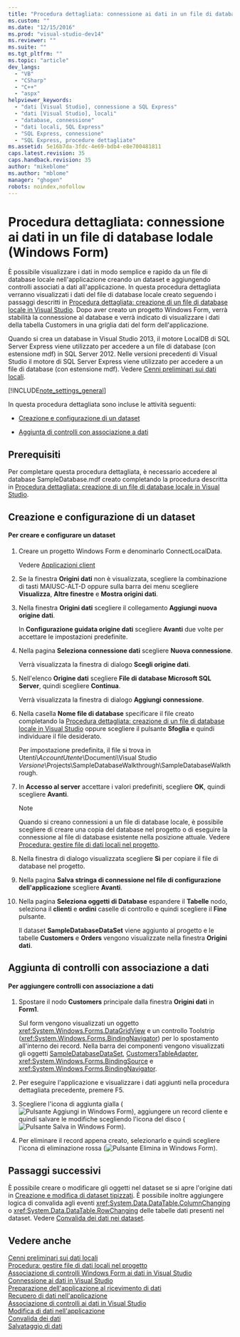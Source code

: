 ```yaml
---
title: "Procedura dettagliata: connessione ai dati in un file di database lodale (Windows Form) | Microsoft Docs"
ms.custom: ""
ms.date: "12/15/2016"
ms.prod: "visual-studio-dev14"
ms.reviewer: ""
ms.suite: ""
ms.tgt_pltfrm: ""
ms.topic: "article"
dev_langs: 
  - "VB"
  - "CSharp"
  - "C++"
  - "aspx"
helpviewer_keywords: 
  - "dati [Visual Studio], connessione a SQL Express"
  - "dati [Visual Studio], locali"
  - "database, connessione"
  - "dati locali, SQL Express"
  - "SQL Express, connessione"
  - "SQL Express, procedure dettagliate"
ms.assetid: 5e16b7da-3fdc-4e69-bdb4-e8e700481811
caps.latest.revision: 35
caps.handback.revision: 35
author: "mikeblome"
ms.author: "mblome"
manager: "ghogen"
robots: noindex,nofollow
---
```

# Procedura dettagliata: connessione ai dati in un file di database lodale (Windows Form)
È possibile visualizzare i dati in modo semplice e rapido da un file di database locale nell'applicazione creando un dataset e aggiungendo controlli associati a dati all'applicazione.  In questa procedura dettagliata verranno visualizzati i dati del file di database locale creato seguendo i passaggi descritti in [Procedura dettagliata: creazione di un file di database locale in Visual Studio](../data-tools/create-a-sql-database-by-using-a-designer.md).  Dopo aver creato un progetto Windows Form, verrà stabilità la connessione al database e verrà indicato di visualizzare i dati della tabella Customers in una griglia dati del form dell'applicazione.  
  
 Quando si crea un database in Visual Studio 2013, il motore LocalDB di SQL Server Express viene utilizzato per accedere a un file di database \(con estensione mdf\) in SQL Server 2012.  Nelle versioni precedenti di Visual Studio il motore di SQL Server Express viene utilizzato per accedere a un file di database \(con estensione mdf\).  Vedere [Cenni preliminari sui dati locali](../data-tools/local-data-overview.md).  
  
 [!INCLUDE[note_settings_general](../data-tools/includes/note_settings_general_md.md)]  
  
 In questa procedura dettagliata sono incluse le attività seguenti:  
  
-   [Creazione e configurazione di un dataset](../data-tools/walkthrough-connecting-to-data-in-a-local-database-file-windows-forms.md#BKMK_CreateDataset)  
  
-   [Aggiunta di controlli con associazione a dati](../data-tools/walkthrough-connecting-to-data-in-a-local-database-file-windows-forms.md#BKMK_AddCtrls)  
  
## Prerequisiti  
 Per completare questa procedura dettagliata, è necessario accedere al database SampleDatabase.mdf creato completando la procedura descritta in [Procedura dettagliata: creazione di un file di database locale in Visual Studio](../data-tools/create-a-sql-database-by-using-a-designer.md).  
  
##  <a name="BKMK_CreateDataset"></a> Creazione e configurazione di un dataset  
  
#### Per creare e configurare un dataset  
  
1.  Creare un progetto Windows Form e denominarlo ConnectLocalData.  
  
     Vedere [Applicazioni client](../Topic/Developing%20Client%20Applications%20with%20the%20.NET%20Framework.md)  
  
2.  Se la finestra **Origini dati** non è visualizzata, scegliere la combinazione di tasti MAIUSC\-ALT\-D oppure sulla barra dei menu scegliere **Visualizza**, **Altre finestre** e **Mostra origini dati**.  
  
3.  Nella finestra **Origini dati** scegliere il collegamento **Aggiungi nuova origine dati**.  
  
     In **Configurazione guidata origine dati** scegliere **Avanti** due volte per accettare le impostazioni predefinite.  
  
4.  Nella pagina **Seleziona connessione dati** scegliere **Nuova connessione**.  
  
     Verrà visualizzata la finestra di dialogo **Scegli origine dati**.  
  
5.  Nell'elenco **Origine dati** scegliere **File di database Microsoft SQL Server**, quindi scegliere **Continua**.  
  
     Verrà visualizzata la finestra di dialogo **Aggiungi connessione**.  
  
6.  Nella casella **Nome file di database** specificare il file creato completando la [Procedura dettagliata: creazione di un file di database locale in Visual Studio](../data-tools/create-a-sql-database-by-using-a-designer.md) oppure scegliere il pulsante **Sfoglia** e quindi individuare il file desiderato.  
  
     Per impostazione predefinita, il file si trova in Utenti\\*AccountUtente*\\Documenti\\Visual Studio *Versione*\\Projects\\SampleDatabaseWalkthrough\\SampleDatabaseWalkthrough.  
  
7.  In **Accesso al server** accettare i valori predefiniti, scegliere **OK**, quindi scegliere **Avanti**.  
  
    > [!NOTE]
    >  Quando si creano connessioni a un file di database locale, è possibile scegliere di creare una copia del database nel progetto o di eseguire la connessione al file di database esistente nella posizione attuale.  Vedere [Procedura: gestire file di dati locali nel progetto](../data-tools/how-to-manage-local-data-files-in-your-project.md).  
  
8.  Nella finestra di dialogo visualizzata scegliere **Sì** per copiare il file di database nel progetto.  
  
9. Nella pagina **Salva stringa di connessione nel file di configurazione dell'applicazione** scegliere **Avanti**.  
  
10. Nella pagina **Seleziona oggetti di Database** espandere il **Tabelle** nodo, seleziona il **clienti** e **ordini** caselle di controllo e quindi scegliere il **Fine** pulsante.  
  
     Il dataset **SampleDatabaseDataSet** viene aggiunto al progetto e le tabelle **Customers** e **Orders** vengono visualizzate nella finestra **Origini dati**.  
  
##  <a name="BKMK_AddCtrls"></a> Aggiunta di controlli con associazione a dati  
  
#### Per aggiungere controlli con associazione a dati  
  
1.  Spostare il nodo **Customers** principale dalla finestra **Origini dati** in **Form1**.  
  
     Sul form vengono visualizzati un oggetto <xref:System.Windows.Forms.DataGridView> e un controllo Toolstrip \(<xref:System.Windows.Forms.BindingNavigator>\) per lo spostamento all'interno dei record.  Nella barra dei componenti vengono visualizzati gli oggetti [SampleDatabaseDataSet](../data-tools/dataset-tools-in-visual-studio.md), [CustomersTableAdapter](../data-tools/tableadapter-overview.md), <xref:System.Windows.Forms.BindingSource> e <xref:System.Windows.Forms.BindingNavigator>.  
  
2.  Per eseguire l'applicazione e visualizzare i dati aggiunti nella procedura dettagliata precedente, premere F5.  
  
3.  Scegliere l'icona di aggiunta gialla \(![Pulsante Aggiungi in Windows Form](../data-tools/media/addrecord.png "AddRecord")\), aggiungere un record cliente e quindi salvare le modifiche scegliendo l'icona del disco \(![Pulsante Salva in Windows Form](../data-tools/media/saveinwf.png "SaveInWF")\).  
  
4.  Per eliminare il record appena creato, selezionarlo e quindi scegliere l'icona di eliminazione rossa \(![Pulsante Elimina in Windows Form](../data-tools/media/deleterecord.png "DeleteRecord")\).  
  
## Passaggi successivi  
 È possibile creare o modificare gli oggetti nel dataset se si apre l'origine dati in [Creazione e modifica di dataset tipizzati](../data-tools/creating-and-editing-typed-datasets.md).  È possibile inoltre aggiungere logica di convalida agli eventi <xref:System.Data.DataTable.ColumnChanging> o <xref:System.Data.DataTable.RowChanging> delle tabelle dati presenti nel dataset.  Vedere [Convalida dei dati nei dataset](../data-tools/validate-data-in-datasets.md).  
  
## Vedere anche  
 [Cenni preliminari sui dati locali](../data-tools/local-data-overview.md)   
 [Procedura: gestire file di dati locali nel progetto](../data-tools/how-to-manage-local-data-files-in-your-project.md)   
 [Associazione di controlli Windows Form ai dati in Visual Studio](../data-tools/bind-windows-forms-controls-to-data-in-visual-studio.md)   
 [Connessione ai dati in Visual Studio](../data-tools/connecting-to-data-in-visual-studio.md)   
 [Preparazione dell'applicazione al ricevimento di dati](../Topic/Preparing%20Your%20Application%20to%20Receive%20Data.md)   
 [Recupero di dati nell'applicazione](../data-tools/fetching-data-into-your-application.md)   
 [Associazione di controlli ai dati in Visual Studio](../data-tools/bind-controls-to-data-in-visual-studio.md)   
 [Modifica di dati nell'applicazione](../data-tools/editing-data-in-your-application.md)   
 [Convalida dei dati](../Topic/Validating%20Data.md)   
 [Salvataggio di dati](../data-tools/saving-data.md)